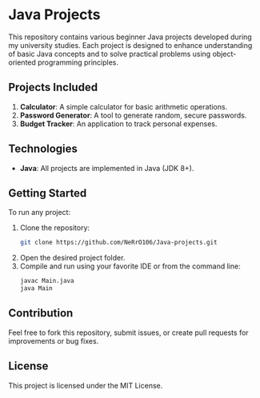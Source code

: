 # Java Projects

This repository contains various beginner Java projects developed during my university studies. Each project is designed to enhance understanding of basic Java concepts and to solve practical problems using object-oriented programming principles.

## Projects Included
1. **Calculator**: A simple calculator for basic arithmetic operations.
2. **Password Generator**: A tool to generate random, secure passwords.
3. **Budget Tracker**: An application to track personal expenses.

## Technologies
- **Java**: All projects are implemented in Java (JDK 8+).

## Getting Started
To run any project:
1. Clone the repository:
   ```bash
   git clone https://github.com/NeRrO106/Java-projects.git
   ```
2. Open the desired project folder.
3. Compile and run using your favorite IDE or from the command line:
   ```bash
   javac Main.java
   java Main
   ```

## Contribution
Feel free to fork this repository, submit issues, or create pull requests for improvements or bug fixes.

## License
This project is licensed under the MIT License.
